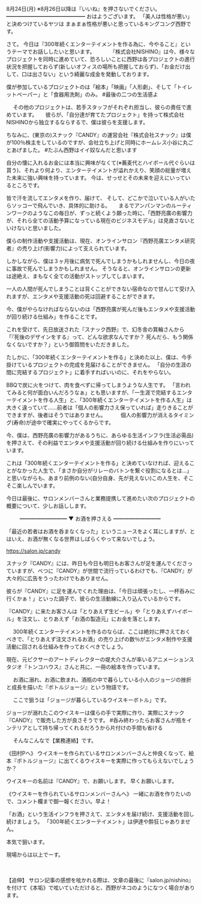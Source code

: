 8月24日(月) ※8月26日以降は『いいね』を押さないでください。
━━━━━━━━━━━━━━━
おはようございます。
「美人は性格が悪い」と決めつけているヤツは まぁまぁ性格が悪いと思っているキングコング西野です。

さて。
今日は『300年続くエンターテイメントを作る為に、今やること』というテーマでお話ししたいと思います。
　
　
『株式会社NISHINO』は今、様々なプロジェクトを同時に進めていて、恐ろしいことに西野は各プロジェクトの進行状況を把握しておらず(新しいオフィスの場所も把握しておらず)、「お金だけ出して、口は出さない」という綺麗な成金を発動しております。
　

僕が参加しているプロジェクトのは「絵本」「映画」「人形劇」、そして「トイレットペーパー」と「食器用洗剤」のみ。
#最後の二つの生活感よ

　
その他のプロジェクトは、若手スタッフがそれぞれ担当し、彼らの責任で進めています。
　
彼らが、「自分達が育てたプロジェクト」を持って株式会社NISHINOから独立するならするで、僕は彼らを支援します。

ちなみに、(東京の)スナック『CANDY』の運営会社『株式会社スナック』は僕が100％株主をしているのですが、会社立ち上げと同時にホームレス小谷に丸ごとあげました。
#たぶん西野はイイ奴なんだと思います

自分の懐に入れるお金には本当に興味がなくて(※蕎麦代とハイボール代ぐらいは貰う)、それより何より、エンターテイメントが溢れかえり、笑顔の総量が増えた未来に強い興味を持っています。
今は、せっせとその未来を迎えにいっているところです。

皆で汗を流してエンタメを作り、届けて、
そして、どこかで泣いている人がいたらソッコーで飛んでいき、具体的に助ける。
　
まるでアンパンマンのルーティンワークのようなこの毎日が、ずっと続くよう願った時に、「西野亮廣の影響力が、それら全ての活動予算になっている現在のビジネスモデル」は見直さないといけないと思いました。

僕らの制作活動や支援活動は、現在、オンラインサロン『西野亮廣エンタメ研究者』の売り上げ(影響力)によって支えられています。

しかしながら、僕は３ヶ月後に病気で死んでしまうかもしれませんし、今日の夜に事故で死んでしまうかもしれません。
そうなると、オンラインサロンの更新は途絶え、まもなく全ての活動がストップしてしまいます。

一人の人間が死んでしまうことは背くことができない宿命なので甘んじて受け入れますが、エンタメや支援活動の死は回避することができます。

今、僕がやらなければならないのは「西野亮廣が死んだ後もエンタメや支援活動が回り続ける仕組み」を作ることです。

これを受けて、先日放送された『スナック西野』で、幻冬舎の箕輪さんから「『死後のデザインをする』って、どんな欲求なんですか？ 死んだら、もう関係なくないですか？」という御質問をいただきました。

たしかに、「300年続くエンターテイメントを作る」と決めた以上、僕は、今手掛けているプロジェクトの完成を見届けることができません。
「自分の生涯の間に完結するプロジェクト」に着手すればいいのに、それをやらない。

BBQで炭に火をつけて、肉を食べずに帰ってしまうような人生です。
「言われてみると何が面白いんだろうなぁ」とも思いますが、「一生涯で完結するエンターテイメントを作る人生」と、「300年続くエンターテイメントを作る人生」は大きく違っていて……前者は「個人の影響力さえ保っていれば」走りきることができますが、後者はそうではありません。
　
　
個人の影響力が消えるタイミング(寿命)が途中で確実にやってくるからです。

今、僕は、西野亮廣の影響力があるうちに、あらゆる生活インフラ(生活必需品)を押さえて、その利益でエンタメや支援活動が回り続ける仕組みを作りにいっています。

これは「300年続くエンターテイメントを作る」と決めていなければ、迎えることがなかった人生で、「まさか自分がリレーのバトンを繋ぐ役割になるとは…」と思いながらも、あまり前例のない(自分自身、先が見えない)この人生を、そこそこ楽しんでいます。

今日は最後に、サロンメンバーさんと業務提携して進めたい次のプロジェクトの概要について、少しお話しします。

　
　
━━━━━━━━━
▼ お酒を押さえる
━━━━━━━━━

「最近の若者はお酒を呑まなくなった」というニュースをよく耳にしますが、とはいえ、お酒が無くなる世界はしばらくやって来ないでしょう。

https://salon.jp/candy

スナック『CANDY』には、昨日も今日も明日もお客さんが足を運んでくださっていますが、べつに『CANDY』が世間で流行っているわけでも、『CANDY』が大々的に広告をうったわけでもありません。
　

彼らが『CANDY』に足を運んでくれた理由は、「今日は頑張ったし、一杯呑みに行くかぁ！」といった調子で、彼らの生活動線に入り込んでいるからです。

『CANDY』に来たお客さんは「とりあえず生ビール」や「とりあえずハイボール」を注文し、とりあえず「お酒の製造元」にお金を落とします。

　
300年続くエンターテイメントを作るのならば、ここは絶対に押さえておくべきで、「とりあえず注文されるお酒」の売り上げの数％がエンタメ制作や支援活動に回される仕組みを作っておくべきでしょう。

現在、元ピクサーのアートディレクターの堤大介さんが率いるアニメーションスタジオ『トンコハウス』さんと共に、一冊の絵本を作っています。

　
お酒に溺れ、お酒に飲まれ、酒瓶の中で暮らしている小人のジョージの挫折と成長を描いた『ボトルジョージ』という物語です。

　
ここで狙うは「ジョージが暮らしているウイスキーボトル」です。

ジョージが溺れたこのウイスキーは僕らの手で実際に作り、実際にスナック『CANDY』で販売した方が良さそうです。
#呑み終わったらお客さんが瓶をインテリアとして持ち帰ってくれるだろうから片付けの手間も省ける

　
そんなこんなで【業務連絡】です。

《田村Pへ》
ウイスキーを作られているサロンメンバーさんと仲良くなって、絵本『ボトルジョージ』に出てくるウイスキーを実際に作ってもらえないでしょうか？

ウイスキーの名前は『CANDY』で、お願いします。
早くお願いします。

《ウイスキーを作られているサロンメンバーさんへ》
一緒にお酒を作りたいので、コメント欄まで御一報ください。早よ！

「お酒」という生活インフラを押さえて、エンタメを届け続け、支援活動を回し続けましょう。
「300年続くエンターテイメント」は伊達や酔狂じゃありません。

本気で狙います。

現場からは以上でーす。

　

【追伸】
サロン記事の感想を呟かれる際は、文章の最後に『salon.jp/nishino』を付けて《本垢》で呟いていただけると、西野がネコのようになつく場合があります。
